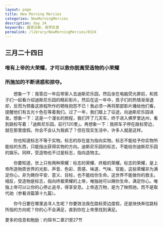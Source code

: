 ```yaml
---
layout: page
title: New Morning Mercies
categories: NewMorningMercies
description: day 24
keywords: 晨恩日新，保罗区普
permalink: /library/NewMorningMercies/0324
---
```


## 三月二十四日

### 唯有上帝的大荣耀，才可以救你脱离受造物的小荣耀

### 所施加的不断诱惑和掠夺。

&emsp;&emsp;想象一下：我答应一年后带家人去迪斯尼乐园，然后坐在电脑荧光屏前，和孩子们一起看介绍迪斯尼乐园的精彩影片。然后在这一年中，孩子们的热情渐渐退却，反而为预备这旅程所作的牺牲抱怨不已！我必须一再将那部影片播给他们看，提醒他们有五光十色在等着我们。过了一年，我们踏上了征途，向迪斯尼乐园进发。想象一下：这是一个漫长的旅程，我们开了几天车，终于进入佛罗里达州，看到路标写着：「迪斯尼乐园，前行120里」。再想象一下：我把车子停在路标旁边，就在那里度假。你会不会认为我疯了？但在现实生活中，许多人就是这样。

&emsp;&emsp;你也知道标志不等于实物。标志的存在是为指向实物。标志不能给予你实物所能给的东西，只能指出获得实物的方向。迪斯尼乐园的标志，不能给你迪斯尼乐园的娱乐。同样，受造物也不过是标志，指向造物主。

&emsp;&emsp;你要知道，世上只有两种荣耀：标志的荣耀、终极的荣耀。标志的荣耀，是上帝所造物质世界的光影、声音、色彩、质感、味道、气味、官能，这些荣耀非为满足你心，非为赐你平安、意义、目标，也不能给你生命。这世界不能做你的救主。相反，受造物是标志，指向终极荣耀的上帝，唯独祂可以赐你生命，满足你心。唯独上帝可以让你的心停止追寻，得享安息。上帝造万物，是为了映照祂，而不是取代祂（参看诗篇第十九篇）。

&emsp;&emsp;你今日要在哪里追寻人生呢？你要效法我在路标旁边度假，还是快快奔往路标所指的方向呢？你的心不会满足，直到你在上帝里找到满足。

更多的信息和勉励：约珥书二章21至27节